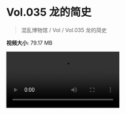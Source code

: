 # Vol.035 龙的简史

> 混乱博物馆 / Vol / Vol.035 龙的简史

**视频大小**: 79.17 MB

<div class="video"><video src="https://file.hsyhx.top/video/混乱博物馆/Vol/035.mp4" controls preload>🤔 您的浏览器不支持 video 标签</video></div>